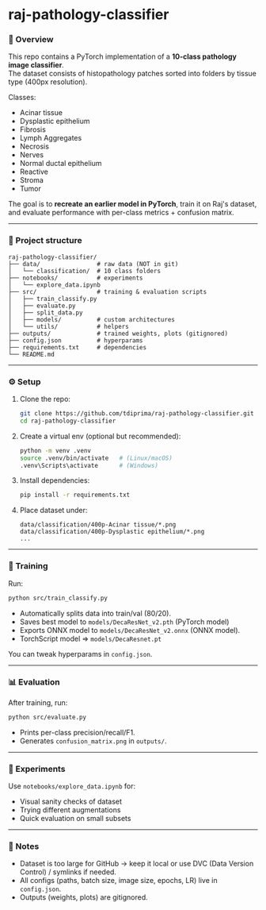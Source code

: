 # raj-pathology-classifier

### 🧬 Overview

This repo contains a PyTorch implementation of a **10-class pathology image classifier**.  
The dataset consists of histopathology patches sorted into folders by tissue type (400px resolution).

Classes:

* Acinar tissue
* Dysplastic epithelium
* Fibrosis
* Lymph Aggregates
* Necrosis
* Nerves
* Normal ductal epithelium
* Reactive
* Stroma
* Tumor

The goal is to **recreate an earlier model in PyTorch**, train it on Raj's dataset, and evaluate performance with per-class metrics + confusion matrix.

---

### 📂 Project structure

```
raj-pathology-classifier/
├── data/                # raw data (NOT in git)
│   └── classification/  # 10 class folders
├── notebooks/           # experiments
│   └── explore_data.ipynb
├── src/                 # training & evaluation scripts
│   ├── train_classify.py
│   ├── evaluate.py
│   ├── split_data.py
│   ├── models/          # custom architectures
│   └── utils/           # helpers
├── outputs/             # trained weights, plots (gitignored)
├── config.json          # hyperparams
├── requirements.txt     # dependencies
└── README.md
```

---

### ⚙️ Setup

1. Clone the repo:

   ```bash
   git clone https://github.com/tdiprima/raj-pathology-classifier.git
   cd raj-pathology-classifier
   ```

2. Create a virtual env (optional but recommended):

   ```bash
   python -m venv .venv
   source .venv/bin/activate   # (Linux/macOS)
   .venv\Scripts\activate      # (Windows)
   ```

3. Install dependencies:

   ```bash
   pip install -r requirements.txt
   ```

4. Place dataset under:

   ```
   data/classification/400p-Acinar tissue/*.png
   data/classification/400p-Dysplastic epithelium/*.png
   ...
   ```

---

### 🚀 Training

Run:

```bash
python src/train_classify.py
```

* Automatically splits data into train/val (80/20).
* Saves best model to `models/DecaResNet_v2.pth` (PyTorch model)
* Exports ONNX model to `models/DecaResNet_v2.onnx` (ONNX model).
* TorchScript model => `models/DecaResnet.pt`

You can tweak hyperparams in `config.json`.

---

### 📊 Evaluation

After training, run:

```bash
python src/evaluate.py
```

* Prints per-class precision/recall/F1.
* Generates `confusion_matrix.png` in `outputs/`.

---

### 🧪 Experiments

Use `notebooks/explore_data.ipynb` for:

* Visual sanity checks of dataset
* Trying different augmentations
* Quick evaluation on small subsets

---

### 📌 Notes

* Dataset is too large for GitHub → keep it local or use DVC (Data Version Control) / symlinks if needed.
* All configs (paths, batch size, image size, epochs, LR) live in `config.json`.
* Outputs (weights, plots) are gitignored.

<br>
